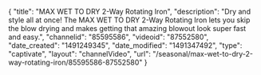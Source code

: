{
    "title": "MAX WET TO DRY 2-Way Rotating Iron",
    "description": "Dry and style all at once!  The MAX WET TO DRY 2-Way Rotating Iron lets you skip the blow drying and makes getting that amazing blowout look super fast and easy.",
    "channelid": "85595586",
    "videoid": "87552580",
    "date_created": "1491249345",
    "date_modified": "1491347492",
    "type": "captivate",
    "layout": "channelVideo",
    "url": "\/seasonal\/max-wet-to-dry-2-way-rotating-iron\/85595586-87552580"
}